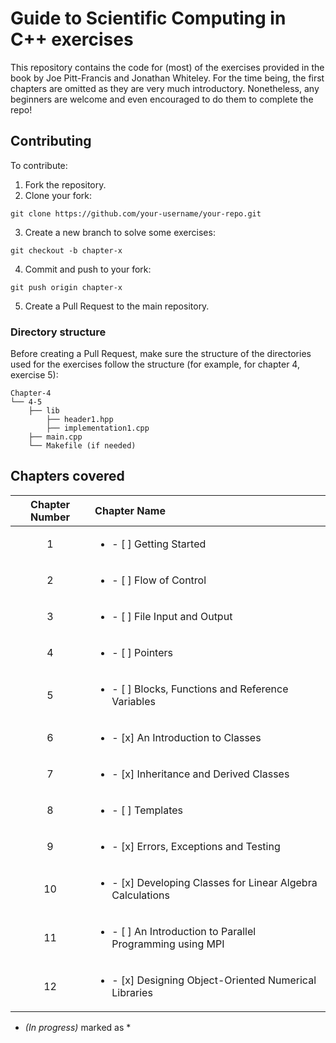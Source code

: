 # Guide to Scientific Computing in C++ exercises

This repository contains the code for (most) of the exercises provided in the book by Joe Pitt-Francis and Jonathan Whiteley. For the time being, the first chapters are omitted as they are very much introductory. Nonetheless, any beginners are welcome and even encouraged to do them to complete the repo!

## Contributing

To contribute:

1. Fork the repository.
2. Clone your fork:

```console
git clone https://github.com/your-username/your-repo.git
```

3. Create a new branch to solve some exercises:

```console
git checkout -b chapter-x
```

4. Commit and push to your fork:

```console
git push origin chapter-x
```

5. Create a Pull Request to the main repository.

### Directory structure

Before creating a Pull Request, make sure the structure of the directories used for the exercises follow the structure (for example, for chapter 4, exercise 5):

```
Chapter-4
└── 4-5
    ├── lib
        ├── header1.hpp
        ├── implementation1.cpp
    ├── main.cpp
    └── Makefile (if needed)
```

## Chapters covered

| **Chapter Number** | **Chapter Name** |
| :--------------:   | :------------   |
| 1 | <ul> <li> - [ ] Getting Started </li> </ul> |
| 2 | <ul> <li> - [ ] Flow of Control </li> </ul>|
| 3 | <ul> <li> - [ ] File Input and Output </li> </ul>|
| 4 | <ul> <li> - [ ] Pointers </li> </ul>|
| 5 | <ul> <li> - [ ] Blocks, Functions and Reference Variables </li> </ul>|
| 6 | <ul> <li> - [x] An Introduction to Classes </li> </ul>|
| 7 | <ul> <li> - [x] Inheritance and Derived Classes </li> </ul>|
| 8 | <ul> <li> - [ ] Templates </li> </ul>|
| 9 | <ul> <li> - [x] Errors, Exceptions and Testing </li> </ul>|
| 10 | <ul> <li> - [x] Developing Classes for Linear Algebra Calculations </li> </ul>|
| 11 | <ul> <li> - [ ] An Introduction to Parallel Programming using MPI </li> </ul>|
| 12 | <ul> <li> - [x] Designing Object-Oriented Numerical Libraries </li> </ul>|

* _(In progress)_ marked as *